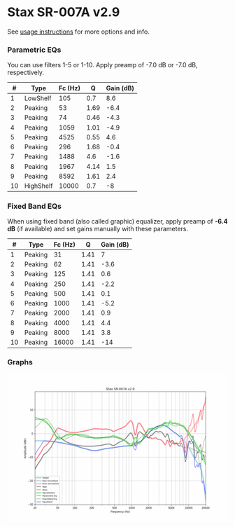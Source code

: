 # Stax SR-007A v2.9
See [usage instructions](https://github.com/jaakkopasanen/AutoEq#usage) for more options and info.

### Parametric EQs
You can use filters 1-5 or 1-10. Apply preamp of -7.0 dB or -7.0 dB, respectively.

|   # | Type      |   Fc (Hz) |    Q |   Gain (dB) |
|-----|-----------|-----------|------|-------------|
|   1 | LowShelf  |       105 | 0.7  |         8.6 |
|   2 | Peaking   |        53 | 1.69 |        -6.4 |
|   3 | Peaking   |        74 | 0.46 |        -4.3 |
|   4 | Peaking   |      1059 | 1.01 |        -4.9 |
|   5 | Peaking   |      4525 | 0.55 |         4.6 |
|   6 | Peaking   |       296 | 1.68 |        -0.4 |
|   7 | Peaking   |      1488 | 4.6  |        -1.6 |
|   8 | Peaking   |      1967 | 4.14 |         1.5 |
|   9 | Peaking   |      8592 | 1.61 |         2.4 |
|  10 | HighShelf |     10000 | 0.7  |        -8   |

### Fixed Band EQs
When using fixed band (also called graphic) equalizer, apply preamp of **-6.4 dB** (if available) and set gains manually with these parameters.

|   # | Type    |   Fc (Hz) |    Q |   Gain (dB) |
|-----|---------|-----------|------|-------------|
|   1 | Peaking |        31 | 1.41 |         7   |
|   2 | Peaking |        62 | 1.41 |        -3.6 |
|   3 | Peaking |       125 | 1.41 |         0.6 |
|   4 | Peaking |       250 | 1.41 |        -2.2 |
|   5 | Peaking |       500 | 1.41 |         0.1 |
|   6 | Peaking |      1000 | 1.41 |        -5.2 |
|   7 | Peaking |      2000 | 1.41 |         0.9 |
|   8 | Peaking |      4000 | 1.41 |         4.4 |
|   9 | Peaking |      8000 | 1.41 |         3.8 |
|  10 | Peaking |     16000 | 1.41 |       -14   |

### Graphs
![](./Stax%20SR-007A%20v2.9.png)
